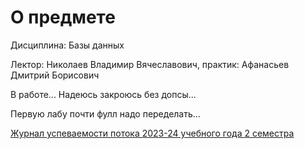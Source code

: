 # О предмете

Дисциплина: Базы данных

Лектор: Николаев Владимир Вячеславович, практик: Афанасьев Дмитрий Борисович

В работе...
Надеюсь закроюсь без допсы...

Первую лабу почти фулл надо переделать...

[Журнал успеваемости потока 2023-24 учебного года 2 семестра](https://docs.google.com/spreadsheets/d/109kJz2nmXLELJpkqogT8tG73X6zzkpVXcD9J9k1DbWo/edit#gid=1485246156)